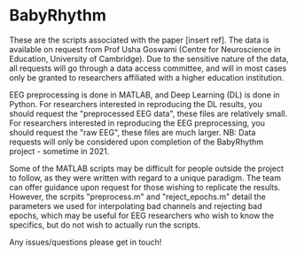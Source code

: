 # BabyRhythm
These are the scripts associated with the paper [insert ref]. The data is available on request from Prof Usha Goswami (Centre for Neuroscience in Education, University of Cambridge). Due to the sensitive nature of the data, all requests will go through a data access committee, and will in most cases only be granted to researchers affiliated with a higher education institution.

EEG preprocessing is done in MATLAB, and Deep Learning (DL) is done in Python. For researchers interested in reproducing the DL results, you should request the "preprocessed EEG data", these files are relatively small. For researchers interested in reproducing the EEG preprocessing, you should request the "raw EEG", these files are much larger. NB: Data requests will only be considered upon completion of the BabyRhythm project - sometime in 2021.

Some of the MATLAB scripts may be difficult for people outside the project to follow, as they were written with regard to a unique paradigm. The team can offer guidance upon request for those wishing to replicate the results. However, the scrpits "preprocess.m" and "reject_epochs.m" detail the parameters we used for interpolating bad channels and rejecting bad epochs, which may be useful for EEG researchers who wish to know the specifics, but do not wish to actually run the scripts.

Any issues/questions please get in touch!
